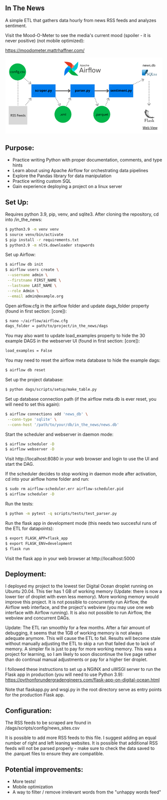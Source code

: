 ## In The News

A simple ETL that gathers data hourly from news RSS feeds and analyzes sentiment.

Visit the Mood-O-Meter to see the media's current mood (spoiler - it is never positive) (not mobile optimized):

https://moodometer.mattrhaffner.com/

![alt text](project_diagram.png)

## Purpose:

- Practice writing Python with proper documentation, comments, and type hints
- Learn about using Apache Airflow for orchestrating data pipelines
- Explore the Pandas library for data manipulation
- Practice writing custom SQL
- Gain experience deploying a project on a linux server

## Set Up:

Requires python 3.9, pip, venv, and sqlite3.
After cloning the repository, cd into /in_the_news:

```sh
$ python3.9 -m venv venv
$ source venv/bin/activate
$ pip install -r requirements.txt
$ python3.9 -m nltk.downloader stopwords
```

Set up Airflow:

```sh
$ airflow db init
$ airflow users create \
 --username admin \
 --firstname FIRST_NAME \
 --lastname LAST_NAME \
 --role Admin \
 --email admin@example.org
```

Open airflow.cfg in the airflow folder and update dags_folder property (found in first section: [core]):

```sh
$ nano ~/airflow/airflow.cfg
dags_folder = path/to/project/in_the_news/dags
```

You may also want to update load_examples property to hide the 30 example DAGS in the webserver UI (found in first section: [core]):

```sh
load_examples = False
```

You may need to reset the airflow meta database to hide the example dags:

```sh
$ airflow db reset
```

Set up the project database:

```sh
$ python dags/scripts/setup/make_table.py
```

Set up database connection path (if the airflow meta db is ever reset, you will need to set this again):

```sh
$ airflow connections add 'news_db' \
 --conn-type 'sqlite' \
 --conn-host '/path/to/your/db/in_the_news/news.db'
```

Start the scheduler and webserver in daemon mode:

```sh
$ airflow scheduler -D
$ airflow webserver -D
```

Visit http://localhost:8080 in your web browser and login to use the UI and start the DAG.

If the scheduler decides to stop working in daemon mode after activation, cd into your airflow home folder and run:

```sh
$ sudo rm airflow-scheduler.err airflow-scheduler.pid
$ airflow scheduler -D
```

Run the tests:

```sh
$ python -m pytest -q scripts/tests/test_parser.py
```

Run the flask app in development mode (this needs two succesful runs of the ETL for datapoints):

```sh
$ export FLASK_APP=flask_app
$ export FLASK_ENV=development
$ flask run
```

Visit the flask app in your web browser at http://localhost:5000

## Deployment:

I deployed my project to the lowest tier Digital Ocean droplet running on Ubuntu 20.04. This tier has 1 GB of working memory (Update: there is now a 
lower tier of droplet with even less memory). More working memory would improve this project.  It is not possible to concurrently run Airflow, the 
Airflow web interface, and the project's webview (you may use one web interface with Airflow running). It is also not possible to run Airflow, the 
webview and concurrent DAGs.

Update: The ETL ran smoothly for a few months. After a fair amount of debugging, it seems that the 1GB of working memory is not always adequate anymore. This will cause the ETL to fail. Results will become stale without manually adjusting the ETL to skip a run that failed due to lack of memory. A simpler fix is just to pay for more working memory.  This was a project for learning, so I am likely to soon discontinue the live page rather than do continual manual adjustments or pay for a higher tier droplet.

I followed these instructions to set up a NGINX and uWSGI server to run the Flask app in production (you will need to use Python 3.9):
https://pythonforundergradengineers.com/flask-app-on-digital-ocean.html

Note that flaskapp.py and wsgi.py in the root directory serve as entry points for the production Flask app.

## Configuration:

The RSS feeds to be scraped are found in /dags/scripts/config/news_sites.csv

It is possible to add more RSS feeds to this file. I suggest adding an equal number of right and left leaning websites. It is possible that additional RSS feeds will not be parsed properly - make sure to check the data saved to the .parquet files to ensure they are compatible.

## Potential improvements:

- More tests!
- Mobile optimization
- A way to filter / remove irrelevant words from the "unhappy words feed"
